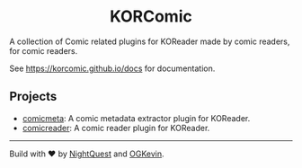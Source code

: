 <h1 align="center"><b>KORComic</b></h1>

A collection of Comic related plugins for KOReader made by comic readers, for
comic readers.

See https://korcomic.github.io/docs for documentation.

## Projects

- [comicmeta](https://github.com/NightQuest/comicmeta.koplugin): A comic
  metadata extractor plugin for KOReader.
- [comicreader](https://korcomic.github.io/docs/comicreader.koplugin): A comic
  reader plugin for KOReader.

---

Build with ❤️ by [NightQuest](https://github.com/NightQuest) and
[OGKevin](https://github.com/OGKevin).
